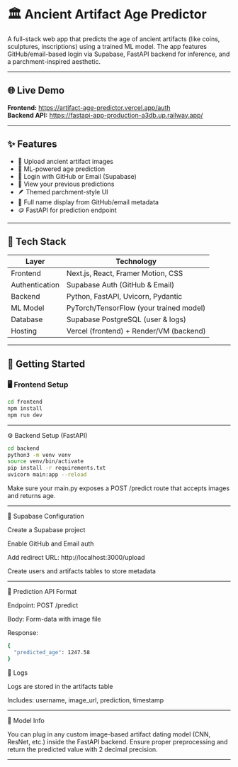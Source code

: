 # 🏛️ Ancient Artifact Age Predictor

A full-stack web app that predicts the age of ancient artifacts (like coins, sculptures, inscriptions) using a trained ML model. The app features GitHub/email-based login via Supabase, FastAPI backend for inference, and a parchment-inspired aesthetic.

---

## 🌐 Live Demo

**Frontend:** https://artifact-age-predictor.vercel.app/auth  
**Backend API:** https://fastapi-app-production-a3db.up.railway.app/

---

## ✨ Features

- 📸 Upload ancient artifact images
- 🧠 ML-powered age prediction
- 🔐 Login with GitHub or Email (Supabase)
- 🧾 View your previous predictions
- 🪶 Themed parchment-style UI
- 📜 Full name display from GitHub/email metadata
- 🪙 FastAPI for prediction endpoint

---

## 🧩 Tech Stack

| Layer        | Technology                          |
|--------------|--------------------------------------|
| Frontend     | Next.js, React, Framer Motion, CSS   |
| Authentication | Supabase Auth (GitHub & Email)      |
| Backend      | Python, FastAPI, Uvicorn, Pydantic   |
| ML Model     | PyTorch/TensorFlow (your trained model) |
| Database     | Supabase PostgreSQL (user & logs)    |
| Hosting      | Vercel (frontend) + Render/VM (backend) |

---

## 🚀 Getting Started

### 🖥️ Frontend Setup

```bash
cd frontend
npm install
npm run dev
```

---

⚙️ Backend Setup (FastAPI)
```bash
cd backend
python3 -m venv venv
source venv/bin/activate
pip install -r requirements.txt
uvicorn main:app --reload
```
Make sure your main.py exposes a POST /predict route that accepts images and returns age.

---

🔐 Supabase Configuration

Create a Supabase project

Enable GitHub and Email auth

Add redirect URL: http://localhost:3000/upload

Create users and artifacts tables to store metadata

---

🔮 Prediction API Format

Endpoint: POST /predict

Body: Form-data with image file

Response:
```bash
{
  "predicted_age": 1247.58
}

```

🧾 Logs

Logs are stored in the artifacts table

Includes: username, image_url, prediction, timestamp

---
🧠 Model Info

You can plug in any custom image-based artifact dating model (CNN, ResNet, etc.) inside the FastAPI backend. Ensure proper preprocessing and return the predicted value with 2 decimal precision.

---

